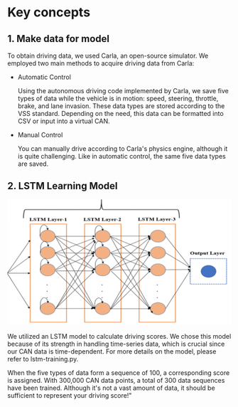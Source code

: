 # Key concepts

## 1. Make data for model

To obtain driving data, we used Carla, an open-source simulator. We employed two main methods to acquire driving data from Carla:

- Automatic Control
    
    Using the autonomous driving code implemented by Carla, we save five types of data while the vehicle is in motion: speed, steering, throttle, brake, and lane invasion. These data types are stored according to the VSS standard. Depending on the need, this data can be formatted into CSV or input into a virtual CAN.
    
- Manual Control
    
    You can manually drive according to Carla's physics engine, although it is quite challenging. Like in automatic control, the same five data types are saved.
    

## 2. LSTM Learning Model

![lstmmodel.png](/images/lstmmodel.png)

We utilized an LSTM model to calculate driving scores. We chose this model because of its strength in handling time-series data, which is crucial since our CAN data is time-dependent. For more details on the model, please refer to lstm-training.py.

When the five types of data form a sequence of 100, a corresponding score is assigned. With 300,000 CAN data points, a total of 300 data sequences have been trained. Although it's not a vast amount of data, it should be sufficient to represent your driving score!"